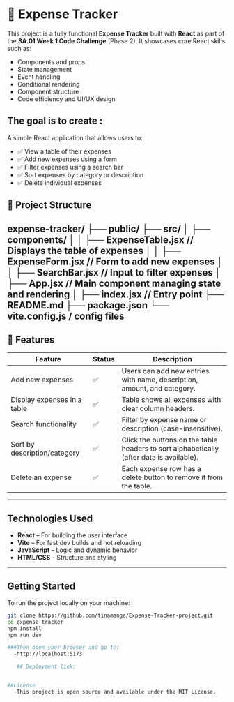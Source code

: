 # 💸 Expense Tracker
This project is a fully functional **Expense Tracker** built with **React** as part of the **SA.01 Week 1 Code Challenge** (Phase 2). It showcases core React skills such as:

- Components and props
- State management
- Event handling
- Conditional rendering
- Component structure
- Code efficiency and UI/UX design

The goal is to create :
---
A simple React application that allows users to:

- ✅ View a table of their expenses  
- ✅ Add new expenses using a form  
- ✅ Filter expenses using a search bar  
- ✅ Sort expenses by category or description  
- ✅ Delete individual expenses  


## 📁 Project Structure

expense-tracker/ 
├── public/ 
├── src/ │ 
├── components/ │ 
│ ├── ExpenseTable.jsx // Displays the table of expenses │ 
│ ├── ExpenseForm.jsx // Form to add new expenses │ 
│ ├── SearchBar.jsx // Input to filter expenses │ 
├── App.jsx // Main component managing state and rendering │ 
├── index.jsx // Entry point 
├── README.md 
├── package.json 
└── vite.config.js / config files
---

## 🚀 Features

| Feature                       | Status | Description |
|------------------------------|--------|-------------|
| Add new expenses             | ✅     | Users can add new entries with name, description, amount, and category. |
| Display expenses in a table  | ✅     | Table shows all expenses with clear column headers. |
| Search functionality         | ✅     | Filter by expense name or description (case-insensitive). |
| Sort by description/category | ✅     | Click the buttons on the table headers to sort alphabetically (after data is available). |
| Delete an expense            | ✅     | Each expense row has a delete button to remove it from the table. |

---

##  Technologies Used

-  **React** – For building the user interface
-  **Vite** – For fast dev builds and hot reloading
-  **JavaScript** – Logic and dynamic behavior
-  **HTML/CSS** – Structure and styling

---

##  Getting Started

To run the project locally on your machine:

```bash
git clone https://github.com/tinamanga/Expense-Tracker-project.git
cd expense-tracker
npm install
npm run dev

###Then open your browser and go to:
  -http://localhost:5173

   ## Deployment link:


##License
  -This project is open source and available under the MIT License.



